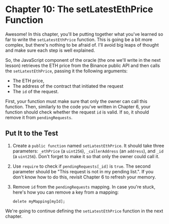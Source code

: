 # Chapter 10: The setLatestEthPrice Function

Awesome! In this chapter, you'll be putting together what you've learned so far to write the `setLatestEthPrice` function. This is going be a bit more complex, but there's nothing to be afraid of. I'll avoid big leaps of thought and make sure each step is well explained.

So, the JavaScript component of the oracle (the one we'll write in the next lesson) retrieves the ETH price from the Binance public API and then calls the `setLatestEthPrice`, passing it the following arguments:

- The ETH price,
- The address of the contract that initiated the request
- The `id` of the request.

First, your function must make sure that only the owner can call this function. Then, similarly to the code you've written in Chapter 6, your function should check whether the request `id` is valid. If so, it should remove it from `pendingRequests`.

## Put It to the Test

1.  Create a `public function` named `setLatestEthPrice`. It should take three parameters: `_ethPrice` (a `uint256`), `_callerAddress` (an `address`), and `_id` (a `uint256`). Don't forget to make it so that only the owner could call it.
2.  Use `require` to check if `pendingRequests[_id]` is `true`. The second parameter should be "This request is not in my pending list.". If you don't know how to do this, revisit Chapter 6 to refresh your memory.
3.  Remove `id` from the `pendingRequests` mapping. In case you're stuck, here's how you can remove a key from a mapping:

    ```
    delete myMapping[myId];

    ```

We're going to continue defining the `setLatestEthPrice` function in the next chapter.
